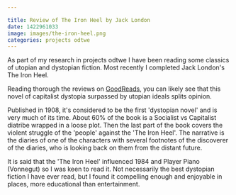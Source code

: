 ```yaml
---

title: Review of The Iron Heel by Jack London
date: 1422961033
image: images/the-iron-heel.png
categories: projects odtwe
---
```


As part of my research in projects odtwe I have been reading some classics of utopian and dystopian fiction. Most recently I completed Jack London's The Iron Heel.

Reading thorough the reviews on [GoodReads](https://www.goodreads.com/book/show/929783.The_Iron_Heel), you can likely see that this novel of capitalist dystopia surpassed by utopian ideals splits opinion.

Published in 1908, it's considered to be the first 'dystopian novel' and is very much of its time. About 60% of the book is a Socialist vs Capitalist diatribe wrapped in a loose plot. Then the last part of the book covers the violent struggle of the 'people' against the 'The Iron Heel'. The narrative is the diaries of one of the characters with several footnotes of the discoverer of the diaries, who is looking back on them from the distant future.

It is said that the 'The Iron Heel' influenced 1984 and Player Piano (Vonnegut) so I was keen to read it. Not necessarily the best dystopian fiction I have ever read, but I found it compelling enough and enjoyable in places, more educational than entertainment.
